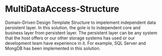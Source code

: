 # MultiDataAccess-Structure
Domain-Driven Design Template Structure to impelement independent data persistent layer. 
In this solution, the gole is to independent core and business layer from persistent layer. 
The persistent layer can be any system that the host offers or our other storage systems has used or our development team have experience in it.
For example, SQL Server and MongDB has been implemented in this solution.
